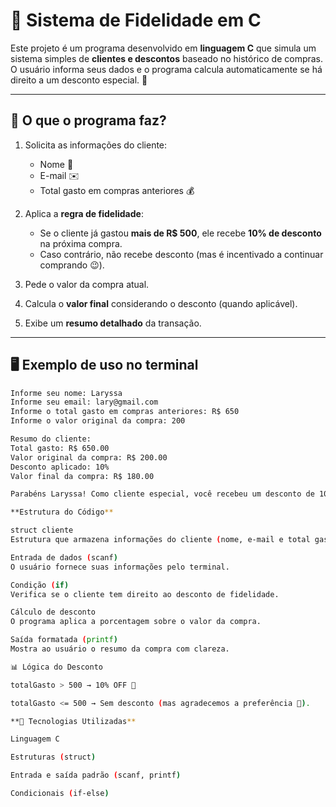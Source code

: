 # 🛒 Sistema de Fidelidade em C

Este projeto é um programa desenvolvido em **linguagem C** que simula um sistema simples de **clientes e descontos** baseado no histórico de compras.  
O usuário informa seus dados e o programa calcula automaticamente se há direito a um desconto especial. 🚀

---

## 🎯 O que o programa faz?

1. Solicita as informações do cliente:
   - Nome 👤  
   - E-mail ✉️  
   - Total gasto em compras anteriores 💰  

2. Aplica a **regra de fidelidade**:
   - Se o cliente já gastou **mais de R$ 500**, ele recebe **10% de desconto** na próxima compra.  
   - Caso contrário, não recebe desconto (mas é incentivado a continuar comprando 😉).  

3. Pede o valor da compra atual.  
4. Calcula o **valor final** considerando o desconto (quando aplicável).  
5. Exibe um **resumo detalhado** da transação.  

---

## 🖥️ Exemplo de uso no terminal

```bash
Informe seu nome: Laryssa
Informe seu email: lary@gmail.com
Informe o total gasto em compras anteriores: R$ 650
Informe o valor original da compra: 200

Resumo do cliente:
Total gasto: R$ 650.00
Valor original da compra: R$ 200.00
Desconto aplicado: 10%
Valor final da compra: R$ 180.00

Parabéns Laryssa! Como cliente especial, você recebeu um desconto de 10%!

**Estrutura do Código**

struct cliente
Estrutura que armazena informações do cliente (nome, e-mail e total gasto).

Entrada de dados (scanf)
O usuário fornece suas informações pelo terminal.

Condição (if)
Verifica se o cliente tem direito ao desconto de fidelidade.

Cálculo de desconto
O programa aplica a porcentagem sobre o valor da compra.

Saída formatada (printf)
Mostra ao usuário o resumo da compra com clareza.

📊 Lógica do Desconto

totalGasto > 500 → 10% OFF 🎉

totalGasto <= 500 → Sem desconto (mas agradecemos a preferência 🙏).

**🔧 Tecnologias Utilizadas**

Linguagem C

Estruturas (struct)

Entrada e saída padrão (scanf, printf)

Condicionais (if-else)
